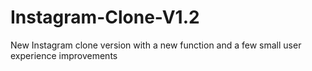 # Instagram-Clone-V1.2
New Instagram clone version with a new  function and a few small user experience improvements
